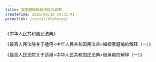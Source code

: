 ```yaml
---
title: 我国婚姻家庭法规与政策
createTime: 2025/05/18 14:31:41
permalink: /social/dlahnzaa/
---
```

《中华人民共和国民法典》

《最高人民法院关于适用<中华人民共和国民法典>婚姻家庭编的解释（一）》

《最高人民法院关于适用<中华人民共和国民法典>继承编的解释（一）》

